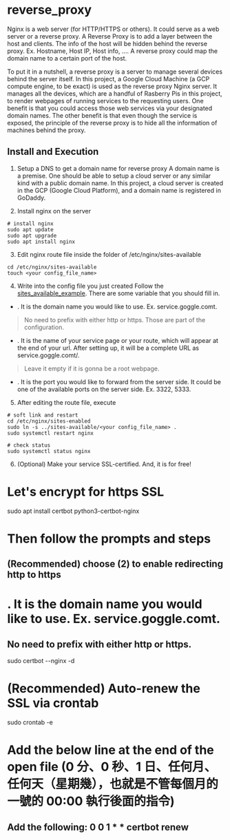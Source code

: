 # reverse_proxy
Nginx is a web server (for HTTP/HTTPS or others).
It could serve as a web server or a reverse proxy.
A Reverse Proxy is to add a layer between the host and clients. The info of the host will be hidden behind the reverse proxy. Ex. Hostname, Host IP, Host info, ….
A reverse proxy could map the domain name to a certain port of the host.

To put it in a nutshell, a reverse proxy is a server to manage several devices behind the server itself. 
In this project, a Google Cloud Machine (a GCP compute engine, to be exact) is used as the reverse proxy Nginx server. 
It manages all the devices, which are a handful of Rasberry Pis in this project, to render webpages of running services to the requesting users. 
One benefit is that you could access those web services via your designated domain names. 
The other benefit is that even though the service is exposed, the principle of the reverse proxy is to hide all the information of machines behind the proxy.

## Install and Execution
1. Setup a DNS to get a domain name for reverse proxy
A domain name is a premise. One should be able to setup a cloud server or any similar kind with a public domain name. 
In this project, a cloud server is created in the GCP (Google Cloud Platform), and a domain name is registered in GoDaddy.

2. Install nginx on the server
```
# install nginx
sudo apt update
sudo apt upgrade
sudo apt install nginx
```

3. Edit nginx route file inside the folder of /etc/nginx/sites-available 
```
cd /etc/nginx/sites-available
touch <your config_file_name>
```

4. Write into the config file you just created
Follow the [sites_available_example](https://github.com/PeterTsungYu/reverse_proxy/blob/main/sites_available_example.txt).
There are some variable that you should fill in.
- <your sub.domain.name here>. It is the domain name you would like to use. Ex. service.goggle.comt.
> No need to prefix with either http or https. Those are part of the configuration.
- <your page or leave empty as a root page>. It is the name of your service page or your route, which will appear at the end of your url. After setting up, it will be a complete URL as service.goggle.comt/<your page>.
> Leave it empty if it is gonna be a root webpage.
- <your designated port number>. It is the port you would like to forward from the server side. It could be one of the available ports on the server side. Ex. 3322, 5333.

5. After editing the route file, execute
```
# soft link and restart
cd /etc/nginx/sites-enabled
sudo ln -s ../sites-available/<your config_file_name> .
sudo systemctl restart nginx

# check status
sudo systemctl status nginx 
```

6. (Optional) Make your service SSL-certified. And, it is for free!
# Let's encrypt for https SSL
sudo apt install certbot python3-certbot-nginx
# Then follow the prompts and steps
## (Recommended) choose (2) to enable redirecting http to https

# <your sub.domain.name here>. It is the domain name you would like to use. Ex. service.goggle.comt.
## No need to prefix with either http or https.
sudo certbot --nginx -d <your sub.domain.name here>

# (Recommended) Auto-renew the SSL via crontab
sudo crontab -e 
# Add the below line at the end of the open file (0 分、0 秒、1 日、任何月、任何天（星期幾），也就是不管每個月的一號的 00:00 執行後面的指令)
## Add the following: 0 0 1 * * certbot renew
```




